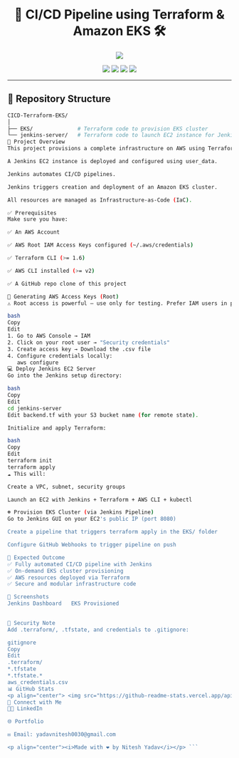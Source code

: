 <h1 align="center">🚀 CI/CD Pipeline using Terraform & Amazon EKS 🛠️</h1>

<p align="center">
  <img src="https://readme-typing-svg.herokuapp.com/?lines=Automate+Infra+Deployment+with+Terraform;CI/CD+with+Jenkins+on+AWS;Provision+EKS+Cluster+Seamlessly&center=true&width=500&height=45">
</p>

<p align="center">
  <img src="https://img.shields.io/badge/Terraform-v1.6+-blueviolet?style=flat&logo=terraform" />
  <img src="https://img.shields.io/badge/AWS-EKS-orange?style=flat&logo=amazonaws" />
  <img src="https://img.shields.io/badge/Jenkins-Automation-blue?style=flat&logo=jenkins" />
  <img src="https://img.shields.io/github/stars/NORTEX0030/CICD-Terraform-EKS?style=social" />
</p>

---

## 📁 Repository Structure

```bash
CICD-Terraform-EKS/
│
├── EKS/              # Terraform code to provision EKS cluster
└── jenkins-server/   # Terraform code to launch EC2 instance for Jenkins
📌 Project Overview
This project provisions a complete infrastructure on AWS using Terraform, where:

A Jenkins EC2 instance is deployed and configured using user_data.

Jenkins automates CI/CD pipelines.

Jenkins triggers creation and deployment of an Amazon EKS cluster.

All resources are managed as Infrastructure-as-Code (IaC).

✅ Prerequisites
Make sure you have:

✅ An AWS Account

✅ AWS Root IAM Access Keys configured (~/.aws/credentials)

✅ Terraform CLI (>= 1.6)

✅ AWS CLI installed (>= v2)

✅ A GitHub repo clone of this project

🔐 Generating AWS Access Keys (Root)
⚠️ Root access is powerful — use only for testing. Prefer IAM users in production.

bash
Copy
Edit
1. Go to AWS Console → IAM
2. Click on your root user → "Security credentials"
3. Create access key → Download the .csv file
4. Configure credentials locally:
   aws configure
💻 Deploy Jenkins EC2 Server
Go into the Jenkins setup directory:

bash
Copy
Edit
cd jenkins-server
Edit backend.tf with your S3 bucket name (for remote state).

Initialize and apply Terraform:

bash
Copy
Edit
terraform init
terraform apply
☁️ This will:

Create a VPC, subnet, security groups

Launch an EC2 with Jenkins + Terraform + AWS CLI + kubectl

☸️ Provision EKS Cluster (via Jenkins Pipeline)
Go to Jenkins GUI on your EC2's public IP (port 8080)

Create a pipeline that triggers terraform apply in the EKS/ folder

Configure GitHub Webhooks to trigger pipeline on push

🎯 Expected Outcome
✅ Fully automated CI/CD pipeline with Jenkins
✅ On-demand EKS cluster provisioning
✅ AWS resources deployed via Terraform
✅ Secure and modular infrastructure code

📸 Screenshots
Jenkins Dashboard	EKS Provisioned
	

🔐 Security Note
Add .terraform/, .tfstate, and credentials to .gitignore:

gitignore
Copy
Edit
.terraform/
*.tfstate
*.tfstate.*
aws_credentials.csv
📊 GitHub Stats
<p align="center"> <img src="https://github-readme-stats.vercel.app/api?username=NORTEX0030&show_icons=true&theme=github_dark" /> </p>
🤝 Connect with Me
🧑‍💼 LinkedIn

🌐 Portfolio

✉️ Email: yadavnitesh0030@gmail.com

<p align="center"><i>Made with ❤️ by Nitesh Yadav</i></p> ```
